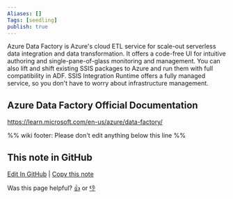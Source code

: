 ```yaml
---
Aliases: []
Tags: [seedling]
publish: true
---
```


Azure Data Factory is Azure's cloud ETL service for scale-out serverless data integration and data transformation. It offers a code-free UI for intuitive authoring and single-pane-of-glass monitoring and management. You can also lift and shift existing SSIS packages to Azure and run them with full compatibility in ADF. SSIS Integration Runtime offers a fully managed service, so you don't have to worry about infrastructure management.

## Azure Data Factory Official Documentation

https://learn.microsoft.com/en-us/azure/data-factory/

%% wiki footer: Please don't edit anything below this line %%

## This note in GitHub

<span class="git-footer">[Edit In GitHub](https://github.dev/data-engineering-community/data-engineering-wiki/blob/main/Tools/Workflow%20Orchestrators/Azure%20Data%20Factory.md "git-hub-edit-note") | [Copy this note](https://raw.githubusercontent.com/data-engineering-community/data-engineering-wiki/main/Tools/Workflow%20Orchestrators/Azure%20Data%20Factory.md "git-hub-copy-note")</span>

<span class="git-footer">Was this page helpful?
[👍](https://tally.so/r/mOaxjk?rating=Yes&url=https://dataengineering.wiki/Tools/Workflow%20Orchestrators/Azure%20Data%20Factory) or [👎](https://tally.so/r/mOaxjk?rating=No&url=https://dataengineering.wiki/Tools/Workflow%20Orchestrators/Azure%20Data%20Factory)</span>

